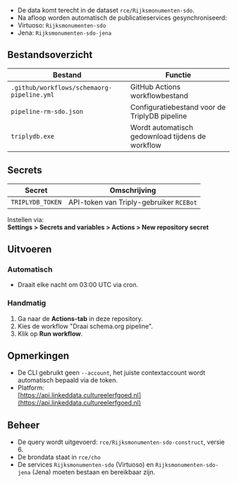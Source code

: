 
- De data komt terecht in de dataset `rce/Rijksmonumenten-sdo`.
- Na afloop worden automatisch de publicatieservices gesynchroniseerd:
- Virtuoso: `Rijksmonumenten-sdo`
- Jena: `Rijksmonumenten-sdo-jena`

## Bestandsoverzicht

| Bestand                                | Functie                                                   |
|----------------------------------------|------------------------------------------------------------|
| `.github/workflows/schemaorg-pipeline.yml` | GitHub Actions workflowbestand                          |
| `pipeline-rm-sdo.json`                 | Configuratiebestand voor de TriplyDB pipeline             |
| `triplydb.exe`                         | Wordt automatisch gedownload tijdens de workflow          |

## Secrets

| Secret             | Omschrijving                                  |
|--------------------|-----------------------------------------------|
| `TRIPLYDB_TOKEN`   | API-token van Triply-gebruiker `RCEBot`       |

Instellen via:  
**Settings > Secrets and variables > Actions > New repository secret**

## Uitvoeren

### Automatisch

- Draait elke nacht om 03:00 UTC via cron.

### Handmatig

1. Ga naar de **Actions-tab** in deze repository.
2. Kies de workflow "Draai schema.org pipeline".
3. Klik op **Run workflow**.

## Opmerkingen

- De CLI gebruikt geen `--account`, het juiste contextaccount wordt automatisch bepaald via de token.
- Platform:  
[https://api.linkeddata.cultureelerfgoed.nl](https://api.linkeddata.cultureelerfgoed.nl)

## Beheer

- De query wordt uitgevoerd: `rce/Rijksmonumenten-sdo-construct`, versie 6.
- De brondata staat in `rce/cho`
- De services `Rijksmonumenten-sdo` (Virtuoso) en `Rijksmonumenten-sdo-jena` (Jena) moeten bestaan en bereikbaar zijn.

